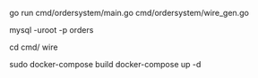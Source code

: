 go run cmd/ordersystem/main.go cmd/ordersystem/wire_gen.go

mysql -uroot -p orders

cd cmd/
wire


sudo docker-compose build
docker-compose up -d